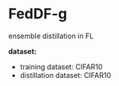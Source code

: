 # FedDF-g
 ensemble distillation in FL
 
 
 **dataset:** 

- training dataset: CIFAR10 
- distillation dataset: CIFAR10


